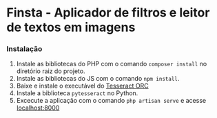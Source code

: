 # Finsta - Aplicador de filtros e leitor de textos em imagens

### Instalação

1. Instale as bibliotecas do PHP com o comando ``composer install`` no diretório raiz do projeto.
2. Instale as bibliotecas do JS com o comando ``npm install``.
3. Baixe e instale o executável do [Tesseract ORC](https://digi.bib.uni-mannheim.de/tesseract/tesseract-ocr-w64-setup-v5.0.0-alpha.20210506.exe)
4. Instale a biblioteca ``pytesseract`` no Python.
5. Excecute a aplicação com o comando ``php artisan serve`` e acesse [localhost:8000](http://localhost:8000/)
